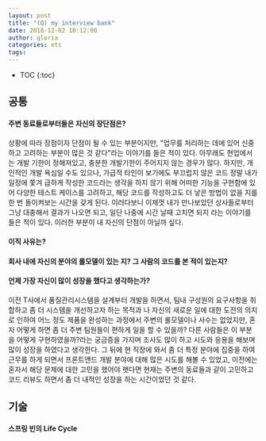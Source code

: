 ```yaml
---
layout: post
title: "(Q) my interview bank"
date: 2018-12-02 10:12:00
author: gloria
categories: etc
tags:
---
```


* TOC
{:toc}

## 공통
#### 주변 동료들로부터들은 자신의 장단점은?
상황에 따라 장점이자 단점이 될 수 있는 부분이지만, "업무를 처리하는 데에 있어 신중하고 고려하는 부분이 많은 것 같다"라는 이야기를 들은 적이 있다. 아무래도 현업에서는 개발 기한이 정해져있고, 충분한 개발기한이 주어지지 않는 경우가 많다. 하지만, 개인적인 개발 욕심일 수도 있으나, 가급적 타인이 보기에도 부끄럽지 않은 코드 정말 내가 일정에 쫓겨 급하게 작성한 코드라는 생각을 하지 않기 위해 어떠한 기능을 구현함에 있어 다양한 테스트 케이스를 고려하고, 해당 코드를 작성하고도 더 낳은 방법이 없을 지를 한 번 돌이켜보는 시간을 갖게 된다.
이러다보니 이제껏 내가 만나보았던 상사들로부터 그냥 대충해서 결과가 나오면 되고, 일단 나중에 시간 날때 고치면 되지 라는 이야기를 들은 적이 있다. 이러한 부분이 내 자신의 단점이 아닐까 싶다.

#### 이직 사유는?

#### 회사 내에 자신의 분야의 롤모델이 있는 지? 그 사람의 코드를 본 적이 있는지?

#### 언제 가장 자신이 많이 성장을 했다고 생각하는가?
이전 T사에서 품질관리시스템을 설계부터 개발을 하면서, 팀내 구성원의 요구사항을 취합하고 좀 더 시스템을 개선하고자 하는 목적과 나 자신의 새로운 일에 대한 도전의 의지로 인하여 어느 정도 제품을 완성하는 과정에서 주변의 롤모델이나 사수는 없었지만, 혼자 어떻게 하면 좀 더 주변 팀원들이 편하게 일을 할 수 있을까? 다른 사람들은 이 부분을 어떻게 구현하였을까?라는 궁금증을 가지며 조사도 많이 하고 시도와 응용을 해보며 많이 성장을 하였다고 생각한다. 그 뒤에 현 직장에 와서 좀 더 특정 분야에 집중을 하여 근무를 하게 되면서 프론트앤드 개발 분야에 대해 많은 시도를 해볼 수 있었고, 이전에는 혼자서 해당 문제에 대한 고민을 했어야 햇다면 현재는 주변의 동료들과 같이 고민하고 코드 리뷰도 하면서 좀 더 내적인 성장을 하는 시간이었던 것 같다.


## 기술
#### 스프링 빈의 Life Cycle



